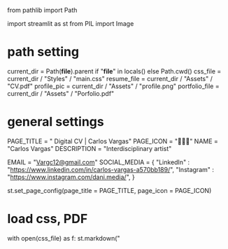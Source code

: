 from pathlib import Path

import streamlit as st 
from PIL import Image

# path setting #

current_dir = Path(__file__).parent if "__file__" in locals() else Path.cwd()
css_file = current_dir / "Styles" / "main.css"
resume_file = current_dir / "Assets" / "CV.pdf"
profile_pic = current_dir / "Assets" / "profile.png"
portfolio_file = current_dir / "Assets" / "Porfolio.pdf"


# general settings #

PAGE_TITLE = " Digital CV | Carlos Vargas"
PAGE_ICON = "👨🏼‍🎨"
NAME = "Carlos Vargas"
DESCRIPTION = "Interdisciplinary artist"

EMAIL = "Vargc12@gmail.com"
SOCIAL_MEDIA = {
    "LinkedIn" : "https://www.linkedin.com/in/carlos-vargas-a570bb189/",
    "Instagram" : "https://www.instagram.com/dani.media/",
}

st.set_page_config(page_title = PAGE_TITLE, page_icon = PAGE_ICON)

# load css, PDF #

with open(css_file) as f:
    st.markdown("<style>{}</style".format(f.read()), unsafe_allow_html = True)
with open(resume_file, "rb") as pdf_file:
    PDFbyte = pdf_file.read()
Profile_pic = Image.open(profile_pic)

# hero #

col1, col2 = st.columns(2, gap="small")
with col1:
    st.image(Profile_pic, width = 230)

with col2:
    st.title(NAME)
    st.write(DESCRIPTION)
    st.download_button(
        label = "Downlaod Resume",
        data= PDFbyte,
        file_name = resume_file.name,
        mime = "application/octet-stream",
    )
    st.download_button(
        label = "Download Portfolio",
        data = PDFbyte,
        file_name = portfolio_file.name,
        mime = "application/octet-stream",
    )
st.write(EMAIL)

# social Links #
st.write('#')
cols = st.columns(len(SOCIAL_MEDIA))
for index, (platform, link) in enumerate(SOCIAL_MEDIA.items()):
    cols[index].write(f"[{platform}]({link})")


# experince #

st.write("#")
st.header("Skills")
st.write(
    """
- Well Versed in Adobe Photoshop, Illustrator, InDesign, Premier Pro, and Audition.
- Interdisciplinary artist skilled in traditional mediums and digital art.
- Fluent in Spanish and English speaking.
- Can work well in a fast paced work space.
    """
)

# work History #

st.write("#")
st.header("Work History")
st.write("---")

#--- job 1 #
st.subheader("Studio Assistant")
st.write("2018-2021")
st.write(
    """
    Studio Assistant to abstract painter in the South Bronx. Assisted with production of artwork, goods, and maintenance of studio.
    """
)


#--- job 2 #
st.subheader("ArtsConnection")
st.write("Office Assistant")
st.write("2019-2020")
st.write(
    """
    Organized excel sheets with students name, contact information and art piece data. Clerical work.
    """
)


#--- job 3 #
st.subheader("Parsons Scholar Program ")
st.write("Mentor")
st.write("2019-2023")
st.write(
    """
    Mentor for Highschool sophmores, juniors, and seniors. Assisted in the planning of activities ranging from trip planning to guest artist vistits.
    """
)


#--- job 4 #
st.subheader("ArtsConnection")
st.write("Freelance")
st.write("2020-Current")
st.write(
    """
    Photographer, gallery instalation and planning, art handeling, and art packaging.
    """
)


#--- job 5 #
st.subheader("Artist Assistant")
st.write("2023")
st.write(
    """
    Studio assistant to a soft structure artist.
    """
)

